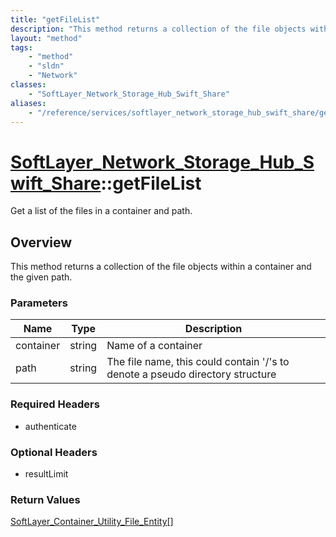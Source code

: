 ```yaml
---
title: "getFileList"
description: "This method returns a collection of the file objects within a container and the given path."
layout: "method"
tags:
    - "method"
    - "sldn"
    - "Network"
classes:
    - "SoftLayer_Network_Storage_Hub_Swift_Share"
aliases:
    - "/reference/services/softlayer_network_storage_hub_swift_share/getFileList"
---
```

# [SoftLayer_Network_Storage_Hub_Swift_Share](/reference/services/SoftLayer_Network_Storage_Hub_Swift_Share)::getFileList

Get a list of the files in a container and path.


## Overview 
This method returns a collection of the file objects within a container and the given path. 

### Parameters 
|Name | Type | Description |
| --- | --- | --- |
|container| string| Name of a container|
|path| string| The file name, this could contain '/'s to denote a pseudo directory structure|


### Required Headers
* authenticate

### Optional Headers
* resultLimit

### Return Values
<a href='/reference/datatypes/SoftLayer_Container_Utility_File_Entity'>SoftLayer_Container_Utility_File_Entity[] </a>

